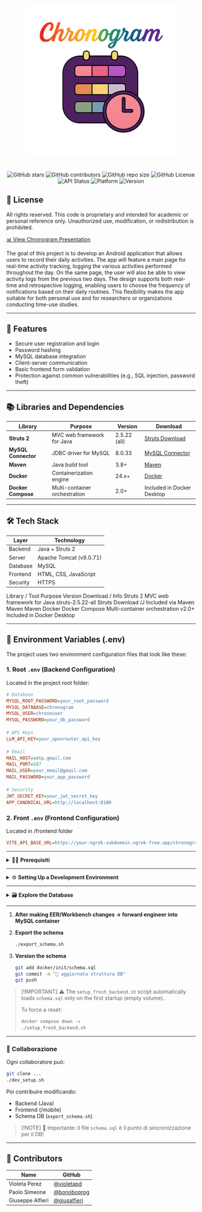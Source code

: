 <p align="center">
  <img src="docs/Logo.png" alt="Chronogram Title" width="400"/>
</p>


<p align="center" style="margin-top: 40px;">
    <img src="https://img.shields.io/github/stars/bonoboprog/Chronogram?style=plastic&color=FF2E2E&labelColor=2d0052" alt="GitHub stars">         <!-- Rosso -->
    <img src="https://img.shields.io/github/contributors/bonoboprog/Chronogram?style=plastic&color=FF7F00&labelColor=2d0052" alt="GitHub contributors"> <!-- Arancione -->
    <img src="https://img.shields.io/github/repo-size/bonoboprog/Chronogram?style=plastic&color=FFFF33&labelColor=2d0052" alt="GitHub repo size">  <!-- Giallo -->
    <img src="https://img.shields.io/github/license/bonoboprog/Chronogram?style=plastic&color=33FF33&labelColor=2d0052" alt="GitHub License">     <!-- Verde -->
    <img src="https://img.shields.io/badge/API%20Status-stable-33CCFF?style=plastic&labelColor=2d0052" alt="API Status">                          <!-- Azzurro -->
    <img src="https://img.shields.io/badge/Platform-Android-6666FF?style=plastic&labelColor=2d0052" alt="Platform">                               <!-- Blu -->
    <img src="https://img.shields.io/badge/Version-1.0.0-CC66FF?style=plastic&labelColor=2d0052" alt="Version">                                   <!-- Viola -->
</p>









## 💼 License

All rights reserved.
This code is proprietary and intended for academic or personal reference only.
Unauthorized use, modification, or redistribution is prohibited.

[📊 View Chronogram Presentation](https://docs.google.com/presentation/d/14NgOd5NSt-bIzUknydG7A0ilcgBkQL68LGOZmH8EEhI/edit?slide=id.g35803e53045_1_16)

The goal of this project is to develop an Android application that allows users to record their daily activities. The app will feature a main page for real-time activity tracking, logging the various activities performed throughout the day. On the same page, the user will also be able to view activity logs from the previous two days. The design supports both real-time and retrospective logging, enabling users to choose the frequency of notifications based on their daily routines. This flexibility makes the app suitable for both personal use and for researchers or organizations conducting time-use studies.

---

## 🚀 Features

* Secure user registration and login
* Password hashing
* MySQL database integration
* Client-server communication
* Basic frontend form validation
* Protection against common vulnerabilities (e.g., SQL injection, password theft)

---

## 📚 Libraries and Dependencies

| **Library**         | **Purpose**                   | **Version**  | **Download**                                                      |
| ------------------- | ----------------------------- | ------------ | ----------------------------------------------------------------- |
| **Struts 2**        | MVC web framework for Java    | 2.5.22 (all) | [Struts Download](https://archive.apache.org/dist/struts/2.5.22/) |
| **MySQL Connector** | JDBC driver for MySQL         | 8.0.33       | [MySQL Connector](https://dev.mysql.com/downloads/connector/j/)   |
| **Maven**           | Java build tool               | 3.8+         | [Maven](https://maven.apache.org/)                                |
| **Docker**          | Containerization engine       | 24.x+        | [Docker](https://www.docker.com/)                                 |
| **Docker Compose**  | Multi-container orchestration | 2.0+         | Included in Docker Desktop                                        |

---

## 🛠️ Tech Stack

| Layer    | Technology              |
| -------- | ----------------------- |
| Backend  | Java + Struts 2         |
| Server   | Apache Tomcat (v9.0.71) |
| Database | MySQL                   |
| Frontend | HTML, CSS, JavaScript   |
| Security | HTTPS                   |

Library / Tool	Purpose	Version	Download / Info
Struts 2	MVC web framework for Java	struts-2.5.22-all	Struts Download
/J		Included via Maven
Maven			Maven
			Docker
Docker Compose	Multi-container orchestration	v2.0+	Included in Docker Desktop

---

## 🔐 Environment Variables (.env)

The project uses two environment configuration files that look like these:

### 1. Root `.env` (Backend Configuration)
Located in the project root folder:

```ini
# Database
MYSQL_ROOT_PASSWORD=your_root_password
MYSQL_DATABASE=chronogram
MYSQL_USER=chronouser
MYSQL_PASSWORD=your_db_password

# API Keys
LLM_API_KEY=your_openrouter_api_key

# Email
MAIL_HOST=smtp.gmail.com
MAIL_PORT=587
MAIL_USER=your_email@gmail.com
MAIL_PASSWORD=your_app_password

# Security
JWT_SECRET_KEY=your_jwt_secret_key
APP_CANONICAL_URL=http://localhost:8100
```

### 2. Front `.env` (Frontend Configuration)

Located in /frontend folder

```ini
VITE_API_BASE_URL=https://your-ngrok-subdomain.ngrok-free.app/chronogram
```


---
<details>
<summary>🧑‍💻 <strong>Prerequisiti</strong></summary>

- [x] Docker
- [x] Java 8+
- [x] Maven
- [x] Node.js + Ionic CLI (`npm install -g @ionic/cli`)
- [ ] (Opzionale) MySQL Workbench per visualizzare lo schema

</details>

---

<details>
<summary>⚙️ <strong>Setting Up a Development Environment</strong></summary>

0. **Install Core Dependencies**

   These are required globally on your system before launching the app.

   ````bash
	# --- Java 11+ ---
	sudo apt update
	sudo apt install openjdk-11-jdk

	# Verify Java version
	java -version

	# --- Maven ---
	sudo apt install maven

	# Verify Maven version
	mvn -v

	# --- Node.js (v18.x recommended) ---
	# Use Node Version Manager (nvm) to install/manage Node versions
	curl -o- [https://raw.githubusercontent.com/nvm-sh/nvm/v0.39.3/install.sh](https://raw.githubusercontent.com/nvm-sh/nvm/v0.39.3/install.sh) | bash
	source ~/.bashrc
	nvm install 18
	nvm use 18

	# Verify Node.js and npm
	node -v
	npm -v

	# --- Ionic CLI ---
	npm install -g @ionic/cli

	# --- Docker + Docker Compose ---
	docker -v
	docker compose version

   ````


1. **Clone the repository**

   ```bash
   git clone https://github.com/bonoboprog/Chronogram.git
   cd Chronogram
   ```
   

2. **Install ngrok and start a tunnel**

   Install ngrok via Apt with the following command:


   ```bash
	curl -sSL https://ngrok-agent.s3.amazonaws.com/ngrok.asc \
  	  | sudo tee /etc/apt/trusted.gpg.d/ngrok.asc >/dev/null \
  	  && echo "deb https://ngrok-agent.s3.amazonaws.com buster main" \
  	  | sudo tee /etc/apt/sources.list.d/ngrok.list \
          && sudo apt update \
          && sudo apt install ngrok
   ```

   Add your authtoken (If you don’t have an authtoken then [Sign up](https://dashboard.ngrok.com/signup) for a free account).

   ```bash
   ngrok config add-authtoken <YOUR_NGROK_AUTHTOKEN>
   ```
   
   Start an endpoint:

   ```bash
   ngrok http 80
   ```

3. **Start backend environment**

   ```bash
   ./setup_fresh_backend.sh
   ```

    This script will:

    - Stop and remove old containers
    - Build the backend (`build.sh`)
    - Start MySQL and Tomcat
    - Initialize the database with `schema.sql`

4. **Refresh backend after making code changes**

   ```bash
   ./refresh_tomcat_server.sh
   ```

5. **Set up the LLM with your API key**

   * Go to [https://openrouter.ai](https://openrouter.ai)
   * Generate your personal API key
   * Add it to the `.env` file:

     ```
     LLM_API_KEY=your_openrouter_key_here
     ```

6. **Launch the app frontend**

   ```bash
   ionic build
   ionic serve
   ```
</details>

---

<details> 
<summary>🗃️ <strong>Explore the Database</strong></summary>


 1. **Access via terminal:**

    ```bash
    docker exec -it chronogram-mysql mysql -u chronouser -pchronopass chronogram
    ```

 2. **Verify the tables:**

    ```bash
    SHOW TABLES;
    DESCRIBE nome_tabella;
    ```

</details>

---

1. **After making EER/Workbench changes → forward engineer into MySQL container**

2. **Export the schema**

   ```bash
   ./export_schema.sh
   ```

3. **Version the schema**

   ```bash
   git add docker/init/schema.sql
   git commit -m "🔄 aggiornata struttura DB"
   git push
   ```

> \[!IMPORTANT]
> ⚠️ The `setup_fresh_backend.sh` script automatically loads `schema.sql` only on the first startup (empty volume).
>
> To force a reset:
>
> ```bash
> docker compose down -v
> ./setup_fresh_backend.sh
> ```

---

### 🤝 Collaborazione

Ogni collaboratore può:

```bash
git clone ...
./dev_setup.sh
```

Poi contribuire modificando:

* Backend (Java)
* Frontend (/mobile)
* Schema DB (`export_schema.sh`)

> \[!NOTE]
> 🧠 Importante: il file `schema.sql` è il punto di sincronizzazione per il DB!

---

## 👥 Contributors

| Name             | GitHub                                         |
| ---------------- | ---------------------------------------------- |
| Violeta Perez    | [@violetapd](https://github.com/violetapd)     |
| Paolo Simeone    | [@bonoboprog](https://github.com/bonoboprog)   |
| Giuseppe Alfieri | [@giusalfieri](https://github.com/giusalfieri) |

